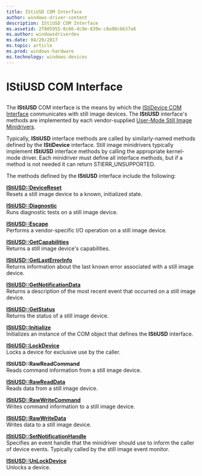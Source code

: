 ```yaml
---
title: IStiUSD COM Interface
author: windows-driver-content
description: IStiUSD COM Interface
ms.assetid: 2f805955-8c66-4c9e-839e-c8a98c6637a8
ms.author: windowsdriverdev
ms.date: 04/20/2017
ms.topic: article
ms.prod: windows-hardware
ms.technology: windows-devices
---
```


# IStiUSD COM Interface


## <a href="" id="ddk-istiusd-com-interface-si"></a>


The **IStiUSD** COM interface is the means by which the [IStiDevice COM Interface](istidevice-com-interface.md) communicates with still image devices. The **IStiUSD** interface's methods are implemented by each vendor-supplied [User-Mode Still Image Minidrivers](overview-of-sti-components.md#ddk-user-mode-still-image-minidrivers-si).

Typically, **IStiUSD** interface methods are called by similarly-named methods defined by the **IStiDevice** interface. Still image minidrivers typically implement **IStiUSD** interface methods by calling the appropriate kernel-mode driver. Each minidriver must define all interface methods, but if a method is not needed it can return STIERR\_UNSUPPORTED.

The methods defined by the **IStiUSD** interface include the following:

<a href="" id="istiusd--devicereset"></a>[**IStiUSD::DeviceReset**](https://msdn.microsoft.com/library/windows/hardware/ff543812)  
Resets a still image device to a known, initialized state.

<a href="" id="istiusd--diagnostic"></a>[**IStiUSD::Diagnostic**](https://msdn.microsoft.com/library/windows/hardware/ff543814)  
Runs diagnostic tests on a still image device.

<a href="" id="istiusd--escape"></a>[**IStiUSD::Escape**](https://msdn.microsoft.com/library/windows/hardware/ff543815)  
Performs a vendor-specific I/O operation on a still image device.

<a href="" id="istiusd--getcapabilities"></a>[**IStiUSD::GetCapabilities**](https://msdn.microsoft.com/library/windows/hardware/ff543817)  
Returns a still image device's capabilities.

<a href="" id="istiusd--getlasterrorinfo"></a>[**IStiUSD::GetLastErrorInfo**](https://msdn.microsoft.com/library/windows/hardware/ff543820)  
Returns information about the last known error associated with a still image device.

<a href="" id="istiusd--getnotificationdata"></a>[**IStiUSD::GetNotificationData**](https://msdn.microsoft.com/library/windows/hardware/ff543821)  
Returns a description of the most recent event that occurred on a still image device.

<a href="" id="istiusd--getstatus"></a>[**IStiUSD::GetStatus**](https://msdn.microsoft.com/library/windows/hardware/ff543823)  
Returns the status of a still image device.

<a href="" id="istiusd--initialize"></a>[**IStiUSD::Initialize**](https://msdn.microsoft.com/library/windows/hardware/ff543824)  
Initializes an instance of the COM object that defines the **IStiUSD** interface.

<a href="" id="istiusd--lockdevice"></a>[**IStiUSD::LockDevice**](https://msdn.microsoft.com/library/windows/hardware/ff543829)  
Locks a device for exclusive use by the caller.

<a href="" id="istiusd--rawreadcommand"></a>**IStiUSD::RawReadCommand**  
Reads command information from a still image device.

<a href="" id="istiusd--rawreaddata"></a>[**IStiUSD::RawReadData**](https://msdn.microsoft.com/library/windows/hardware/ff543834)  
Reads data from a still image device.

<a href="" id="istiusd--rawwritecommand"></a>[**IStiUSD::RawWriteCommand**](https://msdn.microsoft.com/library/windows/hardware/ff543836)  
Writes command information to a still image device.

<a href="" id="istiusd--rawwritedata"></a>[**IStiUSD::RawWriteData**](https://msdn.microsoft.com/library/windows/hardware/ff543839)  
Writes data to a still image device.

<a href="" id="istiusd--setnotificationhandle"></a>[**IStiUSD::SetNotificationHandle**](https://msdn.microsoft.com/library/windows/hardware/ff543840)  
Specifies an event handle that the minidriver should use to inform the caller of device events. Typically called by the still image event monitor.

<a href="" id="istiusd--unlockdevice"></a>[**IStiUSD::UnLockDevice**](https://msdn.microsoft.com/library/windows/hardware/ff543843)  
Unlocks a device.

 

 




